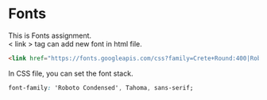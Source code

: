 # Fonts

This is Fonts assignment. <br>
< link > tag can add new font in html file.

```html
<link href="https://fonts.googleapis.com/css?family=Crete+Round:400|Roboto+Condensed:400" rel="stylesheet">
```

In CSS file, you can set the font stack.

```css
font-family: 'Roboto Condensed', Tahoma, sans-serif;
```
